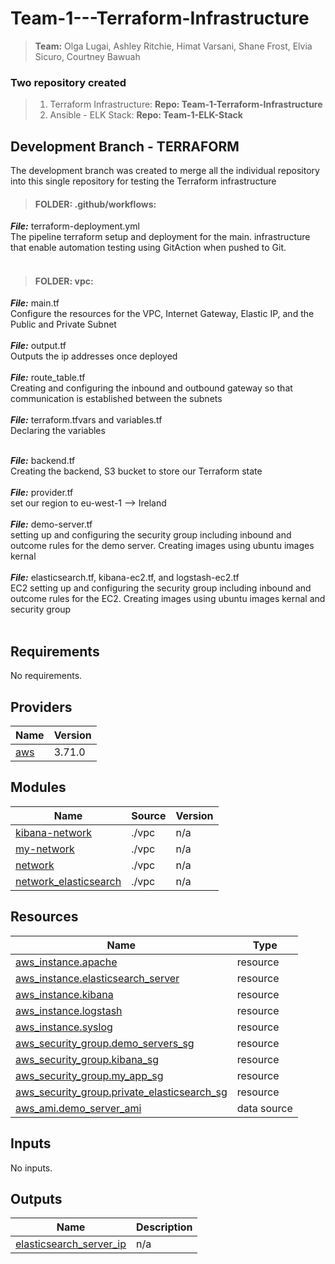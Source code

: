 # Team-1---Terraform-Infrastructure

>__Team:__ Olga Lugai, Ashley Ritchie, Himat Varsani, Shane Frost, Elvia Sicuro, Courtney Bawuah

### Two repository created 
>1. Terraform Infrastructure:  __Repo: Team-1-Terraform-Infrastructure__
>2. Ansible - ELK Stack: __Repo: Team-1-ELK-Stack__

Development Branch - TERRAFORM
----------------------------
The development branch was created to merge all the individual repository into this single repository for testing the Terraform infrastructure

> #### FOLDER: .github/workflows:
***File:*** terraform-deployment.yml <br/>
The pipeline terraform setup and deployment for the main. infrastructure that enable automation testing using GitAction when pushed to Git.
<br/><br/>
> #### FOLDER: vpc:
***File:*** main.tf <br/>
Configure the resources for the VPC, Internet Gateway, Elastic IP, and the Public and Private Subnet
<br/><br/>
***File:*** output.tf <br/>
Outputs the ip addresses once deployed
<br/><br/>
***File:*** route_table.tf <br/>
Creating and configuring the inbound and outbound gateway so that communication is established between the subnets
<br/><br/>
***File:*** terraform.tfvars and variables.tf <br/>
Declaring the variables 
<br/><br/>

***File:*** backend.tf <br/>
Creating the backend, S3 bucket to store our Terraform state
<br/><br/>
***File:*** provider.tf <br/>
set our region to eu-west-1 --> Ireland
<br/><br/>
***File:*** demo-server.tf <br/>
setting up and configuring the security group including inbound and outcome rules for the demo server. Creating images using ubuntu images kernal
<br/><br/>
***File:*** elasticsearch.tf, kibana-ec2.tf, and logstash-ec2.tf  <br/>
EC2 setting up and configuring the security group including inbound and outcome rules for the EC2. Creating images using ubuntu images kernal and security group
<br/><br/>

<!-- BEGIN_TF_DOCS -->
## Requirements

No requirements.

## Providers

| Name | Version |
|------|---------|
| <a name="provider_aws"></a> [aws](#provider\_aws) | 3.71.0 |

## Modules

| Name | Source | Version |
|------|--------|---------|
| <a name="module_kibana-network"></a> [kibana-network](#module\_kibana-network) | ./vpc | n/a |
| <a name="module_my-network"></a> [my-network](#module\_my-network) | ./vpc | n/a |
| <a name="module_network"></a> [network](#module\_network) | ./vpc | n/a |
| <a name="module_network_elasticsearch"></a> [network\_elasticsearch](#module\_network\_elasticsearch) | ./vpc | n/a |

## Resources

| Name | Type |
|------|------|
| [aws_instance.apache](https://registry.terraform.io/providers/hashicorp/aws/latest/docs/resources/instance) | resource |
| [aws_instance.elasticsearch_server](https://registry.terraform.io/providers/hashicorp/aws/latest/docs/resources/instance) | resource |
| [aws_instance.kibana](https://registry.terraform.io/providers/hashicorp/aws/latest/docs/resources/instance) | resource |
| [aws_instance.logstash](https://registry.terraform.io/providers/hashicorp/aws/latest/docs/resources/instance) | resource |
| [aws_instance.syslog](https://registry.terraform.io/providers/hashicorp/aws/latest/docs/resources/instance) | resource |
| [aws_security_group.demo_servers_sg](https://registry.terraform.io/providers/hashicorp/aws/latest/docs/resources/security_group) | resource |
| [aws_security_group.kibana_sg](https://registry.terraform.io/providers/hashicorp/aws/latest/docs/resources/security_group) | resource |
| [aws_security_group.my_app_sg](https://registry.terraform.io/providers/hashicorp/aws/latest/docs/resources/security_group) | resource |
| [aws_security_group.private_elasticsearch_sg](https://registry.terraform.io/providers/hashicorp/aws/latest/docs/resources/security_group) | resource |
| [aws_ami.demo_server_ami](https://registry.terraform.io/providers/hashicorp/aws/latest/docs/data-sources/ami) | data source |

## Inputs

No inputs.

## Outputs

| Name | Description |
|------|-------------|
| <a name="output_elasticsearch_server_ip"></a> [elasticsearch\_server\_ip](#output\_elasticsearch\_server\_ip) | n/a |
<!-- END_TF_DOCS -->
